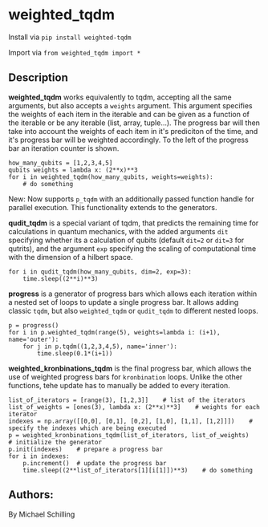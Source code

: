 # weighted_tqdm

Install via 
`pip install weighted-tqdm`

Import via
`from weighted_tqdm import *`

## Description
**weighted_tqdm** works equivalently to tqdm, accepting all the same arguments, but also accepts a `weights` argument. This argument specifies the weights of each item in the iterable and can be given as a function of the iterable or be any iterable (list, array, tuple...). The progress bar will then take into account the weights of each item in it's prediciton of the time, and it's progress bar will be weighted accordingly. To the left of the progress bar an iteration counter is shown.
```
how_many_qubits = [1,2,3,4,5]
qubits weights = lambda x: (2**x)**3
for i in weighted_tqdm(how_many_qubits, weights=weights):
    # do something
```
New: Now supports `p_tqdm` with an additionally passed function handle for parallel execution. This functionality extends to the generators. 

**qudit_tqdm** is a special variant of tqdm, that predicts the remaining time for calculations in quantum mechanics, with the added arguments `dit` specifying whether its a calculation of qubits (default `dit=2` or `dit=3` for qutrits), and the argument `exp` specifying the scaling of computational time with the dimension of a hilbert space. 
```
for i in qudit_tqdm(how_many_qubits, dim=2, exp=3):
    time.sleep((2**i)**3)
```

**progress** is a generator of progress bars which allows each iteration within a nested set of loops to update a single progress bar. It allows adding classic `tqdm`, but also `weighted_tqdm` or `qudit_tqdm` to different nested loops.
```
p = progress()
for i in p.weighted_tqdm(range(5), weights=lambda i: (i+1), name='outer'):
    for j in p.tqdm((1,2,3,4,5), name='inner'):
        time.sleep(0.1*(i+1))
```

**weighted_kronbinations_tqdm** is the final progress bar, which allows the use of weighted progress bars for `kronbination` loops. Unlike the other functions, tehe update has to manually be added to every iteration.
```
list_of_iterators = [range(3), [1,2,3]]    # list of the iterators
list_of_weights = [ones(3), lambda x: (2**x)**3]    # weights for each iterator
indexes = np.array([[0,0], [0,1], [0,2], [1,0], [1,1], [1,2]]])    # specify the indexes which are being executed 
p = weighted_kronbinations_tqdm(list_of_iterators, list_of_weights)    # initialize the generator
p.init(indexes)    # prepare a progress bar 
for i in indexes:
    p.increment()  # update the progress bar
    time.sleep((2**list_of_iterators[1][i[1]])**3)    # do something
```

## Authors: 
By Michael Schilling
